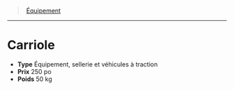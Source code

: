 ﻿---
!EquipmentItem
Type: Équipement, sellerie et véhicules à traction
Price: 250 po
Weight: 50 kg
Id: equipment_hd.md#carriole
ParentLink: equipment_hd.md#Équipement
Name: Carriole
ParentName: Équipement
NameLevel: 1
Attributes: {}
---
> [Équipement](hd_equipment.md)

---

# Carriole

- **Type** Équipement, sellerie et véhicules à traction
- **Prix** 250 po
- **Poids** 50 kg

